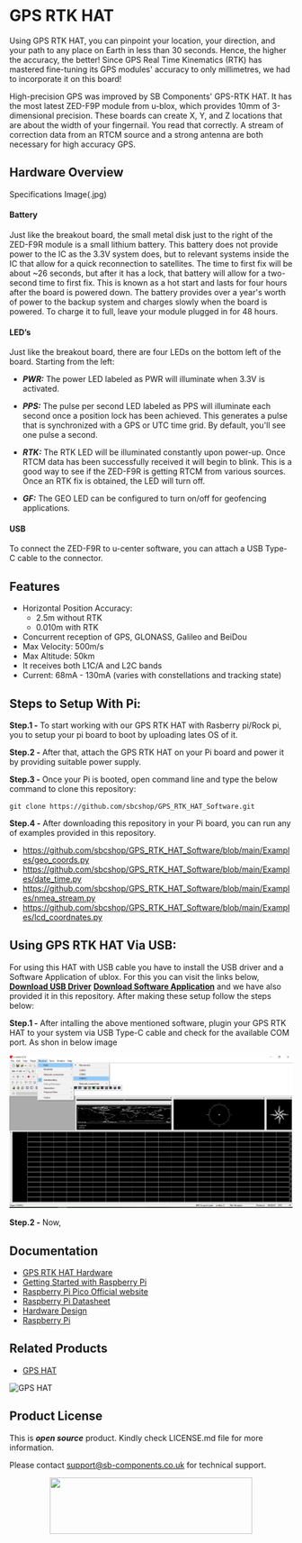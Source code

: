 # GPS RTK HAT 

Using  GPS RTK HAT, you can pinpoint your location, your direction, and your path to any place on Earth in less than 30 seconds. Hence, the higher the accuracy, the better! Since GPS Real Time Kinematics (RTK) has mastered fine-tuning its GPS modules' accuracy to only millimetres, we had to incorporate it on this board!

High-precision GPS was improved by SB Components' GPS-RTK HAT. It has the most latest ZED-F9P module from u-blox, which provides 10mm of 3-dimensional precision. These boards can create X, Y, and Z locations that are about the width of your fingernail. You read that correctly. A stream of correction data from an RTCM source and a strong antenna are both necessary for high accuracy GPS.

## Hardware Overview

Specifications Image(.jpg)

#### Battery
Just like the breakout board, the small metal disk just to the right of the ZED-F9R module is a small lithium battery. This battery does not provide power to the IC as the 3.3V system does, but to relevant systems inside the IC that allow for a quick reconnection to satellites. The time to first fix will be about ~26 seconds, but after it has a lock, that battery will allow for a two-second time to first fix. This is known as a hot start and lasts for four hours after the board is powered down. The battery provides over a year's worth of power to the backup system and charges slowly when the board is powered. To charge it to full, leave your module plugged in for 48 hours.


#### LED’s
Just like the breakout board, there are four LEDs on the bottom left of the board. Starting from the left:

* ***PWR:*** The power LED labeled as PWR will illuminate when 3.3V is activated.
* ***PPS:*** The pulse per second LED labeled as PPS will illuminate each second once a position lock has been achieved. This generates a pulse that is synchronized with a GPS or UTC time grid. By default, you'll see one pulse a second.

* ***RTK:*** The RTK LED will be illuminated constantly upon power-up. Once RTCM data has been successfully received it will begin to blink. This is a good way to see if the ZED-F9R is getting RTCM from various sources. Once an RTK fix is obtained, the LED will turn off.

* ***GF:*** The GEO LED can be configured to turn on/off for geofencing applications.

#### USB
To connect the ZED-F9R to u-center software, you can attach a USB Type-C cable to the connector.

## Features
* Horizontal Position Accuracy:
     * 2.5m without RTK
     * 0.010m with RTK
* Concurrent reception of GPS, GLONASS, Galileo and BeiDou
* Max Velocity: 500m/s 
* Max Altitude: 50km
* It receives both L1C/A and L2C bands
* Current: 68mA - 130mA (varies with constellations and tracking state)

## Steps to Setup With Pi:

**Step.1 -** To start working with our GPS RTK HAT with Rasberry pi/Rock pi, you to setup your pi board to boot by uploading lates OS of it.

**Step.2 -** After that, attach the GPS RTK HAT on your Pi board and power it by providing suitable power supply. 

**Step.3 -** Once your Pi is booted, open command line and type the below command to clone this repository:
```
git clone https://github.com/sbcshop/GPS_RTK_HAT_Software.git
```

**Step.4 -** After downloading this repository in your Pi board, you can run any of examples provided in this repository.
* https://github.com/sbcshop/GPS_RTK_HAT_Software/blob/main/Examples/geo_coords.py
* https://github.com/sbcshop/GPS_RTK_HAT_Software/blob/main/Examples/date_time.py
* https://github.com/sbcshop/GPS_RTK_HAT_Software/blob/main/Examples/nmea_stream.py
* https://github.com/sbcshop/GPS_RTK_HAT_Software/blob/main/Examples/lcd_coordnates.py

## Using GPS RTK HAT Via USB:

For using this HAT with USB cable you have to install the USB driver and a Software Application of ublox. For this you can visit the links below, [**Download USB Driver**](https://deviceinbox.com/drivers/1870-u-blox-gnss-standard-usb-driver.html) [**Download Software Application**](https://www.u-blox.com/en/product/u-center) and we have also provided it in this repository. After making these setup follow the steps below:

**Step.1 -** After intalling the above mentioned software, plugin your GPS RTK HAT to your system via USB Type-C cable and check for the available COM port. As shon in below image

<img src ="https://github.com/sbcshop/GPS_RTK_HAT_Software/blob/main/images/Scr1.png" />

**Step.2 -** Now, 








## Documentation

* [GPS RTK HAT Hardware](https://github.com/sbcshop/GPS_RTK_HAT_Hardware)
* [Getting Started with Raspberry Pi](https://www.raspberrypi.com/documentation/computers/getting-started.html)
* [Raspberry Pi Pico Official website](https://www.raspberrypi.com/documentation/microcontrollers/)
* [Raspberry Pi Datasheet](https://www.raspberrypi.com/documentation/computers/compute-module.html)
* [Hardware Design](https://www.raspberrypi.com/documentation/computers/compute-module.html)
* [Raspberry Pi](https://www.raspberrypi.com/documentation/microcontrollers/raspberry-pi-pico.html)


## Related Products

* [GPS HAT](https://shop.sb-components.co.uk/products/gps-hat-for-raspberry-pi?_pos=1&_sid=c0a565487&_ss=r)

 ![GPS HAT](https://cdn.shopify.com/s/files/1/1217/2104/products/GPSHATforRaspberryPi_4.png?v=1648553361&width=400)

## Product License

This is ***open source*** product. Kindly check LICENSE.md file for more information.

Please contact support@sb-components.co.uk for technical support.
<p align="center">
  <img width="360" height="100" src="https://cdn.shopify.com/s/files/1/1217/2104/files/Logo_sb_component_3.png?v=1666086771&width=350">
</p>

